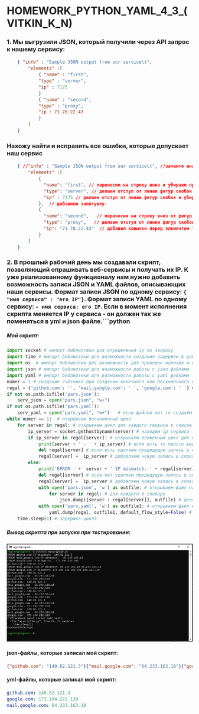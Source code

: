# HOMEWORK_PYTHON_YAML_4_3_(VITKIN_K_N)

### 1. Мы выгрузили JSON, который получили через API запрос к нашему сервису:
```json
    { "info" : "Sample JSON output from our service\t",
        "elements" :[
            { "name" : "first",
            "type" : "server",
            "ip" : 7175 
            }
            { "name" : "second",
            "type" : "proxy",
            "ip : 71.78.22.43 
            }
        ]
    }
```
### Нахожу найти и исправить все ошибки, которые допускает наш сервис
```json
    { //"info" : "Sample JSON output from our service\t", //зачемто инфа вложенна в файл-закоментируем её (хотя можно и оставить, но без \t)
        "elements" :[
            {
              "name": "first", // переносим на строку вниз и убираем пробел после "name"
              "type": "server", // делаем отступ от линии фигур скобок и убираем пробел после "type"
              "ip" : 7175 // делаем отступ от линии фигур скобок и убираем пробел после "ip"
            },  // добавили запятушку.
            {
              "name": "second",   // переносим на строку вниз от фигур скобок и убираем пробел после "name"
              "type": "proxy",   // делаем отступ от линии фигур скобок и убираем пробел после "type"
              "ip": "71.78.22.43"  // добавил кавычки перед элементом "ip"  и адресс, так как не число
            }
        ]
    }
```

### 2. В прошлый рабочий день мы создавали скрипт, позволяющий опрашивать веб-сервисы и получать их IP. К уже реализованному функционалу нам нужно добавить возможность записи JSON и YAML файлов, описывающих наши сервисы. Формат записи JSON по одному сервису: `{ "имя сервиса" : "его IP"}`. Формат записи YAML по одному сервису: `- имя сервиса: его IP`. Если в момент исполнения скрипта меняется IP у сервиса - он должен так же поменяться в yml и json файле.```python


##### Мой скрипт:
```python
import socket # импорт библиотеки для определения ip по запросу
import time # импорт библиотеки для возможности создания задержки в работе файла
import os  # импорт библиотеки для возможности для проверки наличия и создания файла в директории
import json # импорт библиотеки для возможности работы с json файлами
import yaml # импорт библиотеки для возможности работы с yaml файлами
numer = 1 # cоздание счётчика при создании конечного или бесконечного цикла
regal = {'github.com': '', 'mail.google.com': ' ', 'google.com': ' '} словарь с нашими сервисами
if not os.path.isfile('pars.json'): 
    serv_json = open("pars.json", "w+")
if not os.path.isfile('pars.yaml'):
    serv_yaml = open("pars.yaml", "w+")   # если файлов нет то создаём их
while numer == 1:  # открываем бесконечный цикл
    for server in regal: # открываем цикл для каждого сервиса в списке
        ip_server = socket.gethostbyname(server) # находим ip сервиса
        if ip_server in regal[server]: # открываем вложенный цикл для проверки ip в словаре
            print(server + ' - ' + ip_server) # если есть то просто выводим на экран
            del regal[server] # если есть удаляем предидущую запись в словаре
            regal[server] =  ip_server # добавляем новую запись в словаре
        else:
            print('ERROR ' +  server + ' IP mismatch: ' + regal[server] +' ' + ip_server)
            del regal[server] # если нет удаляем предидущую запись в словаре
            regal[server] =  ip_server # добавляем новую запись в словаре
            with open('pars.json', 'w') as outfile: # открываем файл на ввод в него
                for server in regal: # для каждого в словаре 
                    json.dump({server : regal[server]}, outfile) # делаем запись в json файл
            with open('pars.yaml', 'w') as outfile1: # открываем файл на ввод в него
                yaml.dump(regal, outfile1, default_flow_style=False) # делаем запись в yaml файл
    time.sleep(1) # задержка цикла
```
##### Вывод скрипта при запуске при тестировании:

![](https://github.com/VitkinKN/HOMEWORKNETOLOGY/blob/master/IMAGES/6.JPG )

#### json-файлы, которые записал мой скрипт:
```json
{"github.com": "140.82.121.3"}{"mail.google.com": "64.233.163.18"}{"google.com": "173.194.222.139"}
```
#### yml-файлы, которые записал мой скрипт:
```yaml
github.com: 140.82.121.3
google.com: 173.194.222.139
mail.google.com: 64.233.163.18
```


